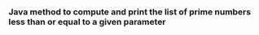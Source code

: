 ### Java method to compute and print the list of prime numbers less than or equal to a given parameter
